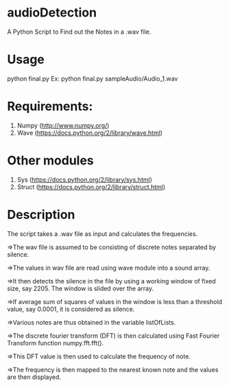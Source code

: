 # audioDetection

A Python Script to Find out the Notes in a .wav file.

# Usage
python final.py <filename>
Ex: python final.py sampleAudio/Audio_1.wav

# Requirements:
1. Numpy (http://www.numpy.org/)
2. Wave (https://docs.python.org/2/library/wave.html)

# Other modules

1. Sys (https://docs.python.org/2/library/sys.html)
2. Struct (https://docs.python.org/2/library/struct.html)

# Description

The script takes a .wav file as input and calculates the frequencies.

=>The wav file is assumed to be consisting of discrete notes separated by silence.

=>The values in wav file are read using wave module into a sound array.

=>It then detects the silence in the file by using a working window of fixed size, say 2205. The window is slided over the array.

=>If average sum of squares of values in the window is less than a threshold value, say 0.0001, it is considered as silence.

=>Various notes are thus obtained in the variable listOfLists.

=>The discrete fourier transform (DFT) is then calculated using Fast Fourier Transform function numpy.fft.fft().

=>This DFT value is then used to calculate the frequency of note.

=>The frequency is then mapped to the nearest known note and the values are then displayed.
